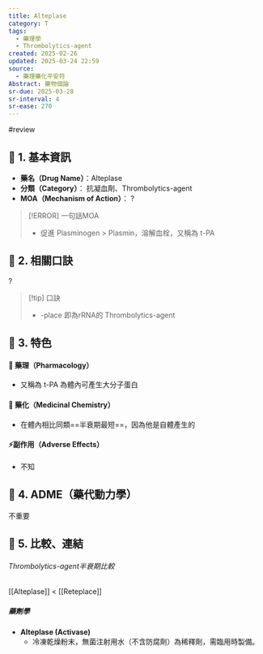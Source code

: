 ```yaml
---
title: Alteplase
category: T
tags:
  - 藥理學
  - Thrombolytics-agent
created: 2025-02-26
updated: 2025-03-24 22:59
source:
  - 藥理藥化平安符
Abstract: 藥物個論
sr-due: 2025-03-28
sr-interval: 4
sr-ease: 270
---
```

 #review 
## 🔹 1. 基本資訊
- **藥名（Drug Name）**：Alteplase
- **分類（Category）**： 抗凝血劑、Thrombolytics-agent
- **MOA（Mechanism of Action）**：
?
> [!ERROR] 一句話MOA
> - 促進 Plasminogen > Plasmin，溶解血栓，又稱為 t-PA


## 🔹 2. 相關口訣
?
> [!tip] 口訣
> - -place 即為rRNA的 Thrombolytics-agent

## 🔹 3. 特色
#### 🧪 藥理（Pharmacology）

- 又稱為 t-PA 為體內可產生大分子蛋白

#### 🧬 藥化（Medicinal Chemistry）

- 在體內相比同類==半衰期最短==，因為他是自體產生的

#### ⚡副作用（Adverse Effects）
- 不知


## 🔹 4. ADME（藥代動力學）
 不重要
## 🔹 5. 比較、連結

###### Thrombolytics-agent半衰期比較
[[Alteplase]] < [[Reteplace]]

##### 藥劑學
- **Alteplase (Activase)**
    - 冷凍乾燥粉末，無菌注射用水（不含防腐劑）為稀釋劑，需臨用時製備。
